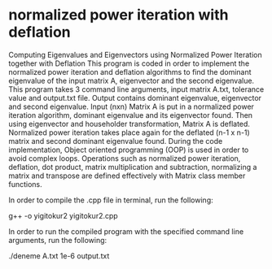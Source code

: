 # normalized power iteration with deflation
 Computing Eigenvalues and Eigenvectors using Normalized Power Iteration together with Deflation 
This program is coded in order to implement the normalized power iteration and deflation algorithms to find the dominant eigenvalue of the input matrix A, eigenvector and the second eigenvalue. This program takes 3 command line arguments, input matrix A.txt, tolerance value and output.txt file. Output contains dominant eigenvalue, eigenvector and second eigenvalue. Input (nxn) Matrix A is put in a normalized power iteration algorithm, dominant eigenvalue and its eigenvector found. Then using eigenvector and householder transformation, Matrix A is deflated. Normalized power iteration takes place again for the deflated (n-1 x n-1) matrix and second dominant eigenvalue found. During the code implementation, Object oriented programming (OOP) is used in order to avoid complex loops. Operations such as normalized power iteration, deflation, dot product, matrix multiplication and subtraction, normalizing a matrix and transpose are defined effectively with Matrix class member functions.
 
 
In order to compile the .cpp file in terminal, run the following:


g++ -o yigitokur2 yigitokur2.cpp


In order to run the compiled program with the specified command line arguments, run the following:


./deneme A.txt 1e-6 output.txt


